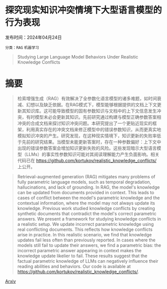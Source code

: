 # 探究现实知识冲突情境下大型语言模型的行为表现

发布时间：2024年04月24日

`分类：RAG` `机器学习`

> Studying Large Language Model Behaviors Under Realistic Knowledge Conflicts

# 摘要

> 检索增强生成（RAG）有效解决了全参数化语言模型的诸多难题，如时间衰减、幻想以及缺乏依据。在RAG模式下，模型能够根据提供的文档上下文更新其知识库。这可能导致模型的固有参数知识与文档中的上下文信息发生冲突，有时模型未必会更新其知识。先前研究通过构建与模型正确参数答案相冲突的合成文档来探讨知识冲突问题。本研究提出了一个更贴近现实的框架，利用真实存在的冲突文档来修正模型中的错误参数知识，从而更真实地模拟知识冲突的产生。研究发现，在这种现实情境下，知识更新的失败率低于先前的研究结果。当模型未能更新答案时，存在一种参数偏好：上下文中出现的错误参数答案会增加知识更新失败的风险。这些发现暗示大型语言模型（LLMs）的事实性参数知识可能对其阅读理解能力产生负面影响。相关代码已在 https://github.com/kortukov/realistic_knowledge_conflicts/ 上公开。

> Retrieval-augmented generation (RAG) mitigates many problems of fully parametric language models, such as temporal degradation, hallucinations, and lack of grounding. In RAG, the model's knowledge can be updated from documents provided in context. This leads to cases of conflict between the model's parametric knowledge and the contextual information, where the model may not always update its knowledge. Previous work studied knowledge conflicts by creating synthetic documents that contradict the model's correct parametric answers. We present a framework for studying knowledge conflicts in a realistic setup. We update incorrect parametric knowledge using real conflicting documents. This reflects how knowledge conflicts arise in practice. In this realistic scenario, we find that knowledge updates fail less often than previously reported. In cases where the models still fail to update their answers, we find a parametric bias: the incorrect parametric answer appearing in context makes the knowledge update likelier to fail. These results suggest that the factual parametric knowledge of LLMs can negatively influence their reading abilities and behaviors. Our code is available at https://github.com/kortukov/realistic_knowledge_conflicts/.

[Arxiv](https://arxiv.org/abs/2404.16032)